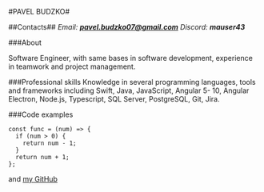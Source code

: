 #PAVEL BUDZKO#

##Contacts##
*Email: **pavel.budzko07@gmail.com** Discord: **mauser43***

###About

Software Engineer, with same bases in software development, experience in teamwork and project management. 

###Professional skills
Knowledge in several programming languages, tools and frameworks including Swift, Java, JavaScript, Angular 5- 10, Angular Electron, Node.js, Typescript, SQL Server, PostgreSQL, Git, Jira.


###Code examples

```
const func = (num) => {  
  if (num > 0) {  
    return num - 1;  
  }
  return num + 1;  
};  
```
and [my GitHub](https://github.com/pavelbudzko)


